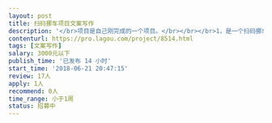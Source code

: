 ```yaml
---                
layout: post       
title: 扫码挪车项目文案写作           
description: '</br>项目是自己刚完成的一个项目。</br></br></br>1，是一个扫码挪车的项目</br>2.有自己的特色和适应人群。</br>3。希望达到快速推广的效果。</br>4.后期还有一定的功能里面</br>'     
contenturl: https://pro.lagou.com/project/8514.html      
tags: [文案写作]            
salary: 3000元以下          
publish_time: '已发布 14 小时'         
start_time: '2018-06-21 20:47:15'           
review: 17人                   
apply: 1人                   
recommend: 0人                   
time_range: 小于1周              
status: 招募中                  
---                 
```


